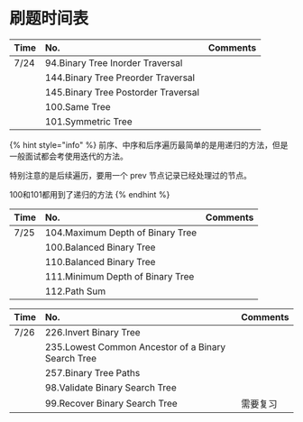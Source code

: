 # 刷题时间表



| Time | No. | Comments |
| :--- | :--- | :--- |
| 7/24 | 94.Binary Tree Inorder Traversal |  |
|  | 144.Binary Tree Preorder Traversal |  |
|  | 145.Binary Tree Postorder Traversal |  |
|  | 100.Same Tree |  |
|  | 101.Symmetric Tree |  |

{% hint style="info" %}
前序、中序和后序遍历最简单的是用递归的方法，但是一般面试都会考使用迭代的方法。

特别注意的是后续遍历，要用一个 prev 节点记录已经处理过的节点。

100和101都用到了递归的方法
{% endhint %}

| Time | No. | Comments |
| :--- | :--- | :--- |
| 7/25 | 104.Maximum Depth of Binary Tree |  |
|  | 100.Balanced Binary Tree |  |
|  | 110.Balanced Binary Tree |  |
|  | 111.Minimum Depth of Binary Tree |  |
|  | 112.Path Sum |  |

| Time | No. | Comments |
| :--- | :--- | :--- |
| 7/26 | 226.Invert Binary Tree |  |
|  | 235.Lowest Common Ancestor of a Binary Search Tree |  |
|  | 257.Binary Tree Paths |  |
|  | 98.Validate Binary Search Tree |  |
|  | 99.Recover Binary Search Tree | 需要复习 |



